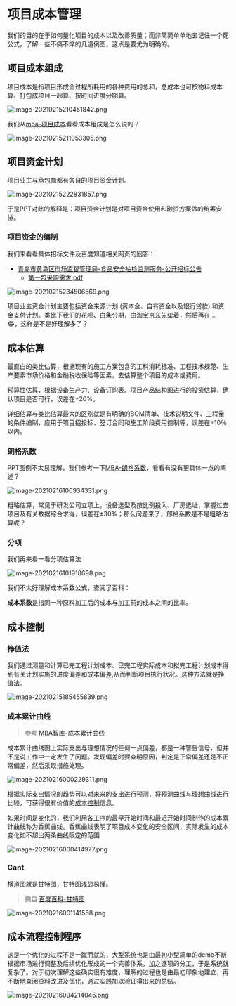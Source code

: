 # 项目成本管理

我们的目的在于如何量化项目的成本以及改善质量；而非简简单单地去记住一个死公式，了解一些不痛不痒的几道例图，这点是要尤为明确的。

## 项目成本组成

项目成本是指项目形成全过程所耗用的各种费用的总和，总成本也可按物料成本算、打包成项目一起算、按时间进度分期算。

![image-20210215210451842.png](https://i.loli.net/2021/02/16/iaTCprS1mFoj8WK.png)

我们从[mba-项目成本](https://wiki.mbalib.com/wiki/%E9%A1%B9%E7%9B%AE%E6%88%90%E6%9C%AC)看看成本组成是怎么说的？

![image-20210215211053305.png](https://i.loli.net/2021/02/16/az8GnIiYOFkjNRx.png)

## 项目资金计划

项目业主与承包商都有各自的项目资金计划。

![image-20210215222831857.png](https://i.loli.net/2021/02/16/bBhSRdTsn1qZcuC.png)

于是PPT对此的解释是：项目资金计划是对项目资金使用和融资方案做的统筹安排。

### 项目资金的编制

我们来看看具体招标文件及百度知道相关网页的回答：

* [青岛市黄岛区市场监督管理局-食品安全抽检监测服务-公开招标公告](http://www.ccgp.gov.cn/cggg/dfgg/gkzb/202102/t20210212_15918894.htm)
  * [第一包采购需求.pdf](http://120.221.95.209:8098/80613546/other/20210209/8d61c4557d4e443f9777acb2d622fc95.pdf)

![image-20210215234506569.png](https://i.loli.net/2021/02/16/4k9muRdr8DX35yL.png)

项目业主资金计划主要包括资金来源计划 (资本金、自有资金以及银行贷款) 和资金支付计划。类比下我们的花呗、白条分期，由淘宝京东先垫着，然后再在...😂，这样是不是好理解多了？

## 成本估算

最直白的类比估算，根据现有的施工方案包含的工料消耗标准、工程技术规范、生产要素市场价格和金融税收保险等因素，去估算整个项目的成本或费用。

预算性估算，根据设备生产力、设备订购表、项目产品结构图进行的投资估算，确认项目是否可行，误差在±20%。

详细估算与类比估算最大的区别就是有明确的BOM清单、技术说明文件、工程量的条件编制，应用于项目招投标、签订合同和施工阶段费用控制等，误差在±10％以内。



### 朗格系数

PPT图例不太易理解，我们参考一下[MBA-朗格系数](https://wiki.mbalib.com/wiki/%E6%9C%97%E6%A0%BC%E7%B3%BB%E6%95%B0%E6%B3%95)，看看有没有更具体一点的阐述？

![image-20210216100934331.png](https://i.loli.net/2021/02/16/TN6yFMIeWSomX9b.png)

粗略估算，常见于研发公司立项上，设备选型及按比例投入、厂房选址，掌握过去项目及有关数据综合求得，误差在±30%；那么问题来了，郎格系数是不是粗略估算呢？

### 分项

我们再来看一看分项估算法

![image-20210216101918698.png](https://i.loli.net/2021/02/16/iWwTeoHCGubrQPc.png)

我们不太好理解成本系数公式，查阅了百科：

**成本系数**是指同一种原料加工后的成本与加工前的成本之间的比率。

## 成本控制

###  挣值法

我们通过测量和计算已完工程计划成本、已完工程实际成本和拟完工程计划成本得到有关计划实施的进度偏差和成本偏差,从而判断项目执行状况。这种方法就是挣值法。

![image-20210215185455839.png](https://i.loli.net/2021/02/16/GmJBiS9kYWjXT5b.png)

### 成本累计曲线

> 参考  [MBA智库-成本累计曲线](https://wiki.mbalib.com/wiki/%E6%97%B6%E9%97%B4%E7%B4%AF%E8%AE%A1%E6%88%90%E6%9C%AC%E5%9B%BE)

成本累计曲线图上实际支出与理想情况的任何一点偏差，都是一种警告信号，但并不是说工作中一定发生了问题。发现偏差时要查明原因，判定是正常偏差还是不正常偏差，然后采取措施处理。 

![image-20210216000229311.png](https://i.loli.net/2021/02/16/8ZAIhTwNUK1yWDk.png)

根据实际支出情况的趋势可以对未来的支出进行预测，将预测曲线与理想曲线进行比较，可获得很有价值的[成本控制](https://wiki.mbalib.com/wiki/成本控制)信息。

如果时间是变化的，我们利用各工序的最早开始时间和最迟开始时间制作的成本累计曲线称为香蕉曲线。香蕉曲线表明了项目成本变化的安全区间，实际发生的成本变化如不超出两条曲线限定的范围

![image-20210216000414977.png](https://i.loli.net/2021/02/16/4Rh9iHpjl3AOS82.png)

### Gant

横道图就是甘特图，甘特图浅显易懂。

> 摘自 [百度百科-甘特图](https://baike.baidu.com/item/%E7%94%98%E7%89%B9%E5%9B%BE/113232?fr=aladdin)

![image-20210216001141568.png](https://i.loli.net/2021/02/16/euKhXy8YbG24iz5.png)

## 成本流程控制程序

这是一个优化的过程不是一蹴而就的，大型系统也是由最初小型简单的demo不断根据市场进行调整及后续优化形成的一个完善体系，加之逐项的分工，于是系统就复杂了。对于初次理解这些确实很有难度，理解的过程也是由最初印象地建立，再不断地查阅资料改进及优化，通过实践加以验证得出来的总结。

![image-20210216094214045.png](https://i.loli.net/2021/02/16/YAlUhLc3Q7NsanH.png)